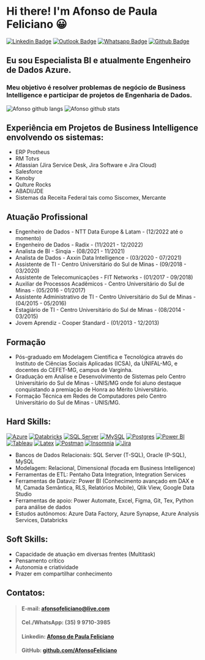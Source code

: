 # Hi there! I'm Afonso de Paula Feliciano 😀


[![Linkedin Badge](https://img.shields.io/badge/-LinkedIn-blue?style=for-the-badge&logo=Linkedin&logoColor=white&link=https:https://www.linkedin.com/in/afonsofeliciano/)](https://www.linkedin.com/in/afonsofeliciano/)
[![Outlook Badge](https://img.shields.io/badge/Microsoft_Outlook-0078D4?style=for-the-badge&logo=microsoft-outlook&logoColor=white&link=mailto:afonsofeliciano@live.com)](mailto:afonsofeliciano@live.com)
[![Whatsapp Badge](https://img.shields.io/badge/WhatsApp-25D366?style=for-the-badge&logo=whatsapp&logoColor=white&link=https://wa.me/5535997103985)](https://wa.me/5535997103985)
[![Github Badge](https://img.shields.io/badge/GitHub-100000?style=for-the-badge&logo=github&logoColor=white&link=https://github.com/AfonsoFeliciano)](https://github.com/AfonsoFeliciano)

## Eu sou Especialista BI e atualmente Engenheiro de Dados Azure.

### Meu objetivo é resolver problemas de negócio de Business Intelligence e participar de projetos de Engenharia de Dados.

![Afonso github langs](https://github-readme-stats.vercel.app/api/top-langs/?username=AfonsoFeliciano&locale=pt-br&theme=tokyonight)
![Afonso github stats](https://github-readme-stats.vercel.app/api?username=AfonsoFeliciano&show_icons=true&include_all_commits=true&count_private=true&locale=pt-br&theme=tokyonight)



## Experiência em Projetos de Business Intelligence envolvendo os sistemas:
- ERP Protheus
- RM Totvs
- Atlassian (Jira Service Desk, Jira Software e Jira Cloud) 
- Salesforce
- Kenoby
- Qulture Rocks
- ABADI/JDE
- Sistemas da Receita Federal tais como Siscomex, Mercante

## Atuação Profissional 
- Engenheiro de Dados - NTT Data Europe & Latam - (12/2022 até o momento)
- Engenheiro de Dados - Radix - (11/2021 - 12/2022)
- Analista de BI - Sinqia - (08/2021 - 11/2021)
- Analista de Dados - Axxin Data Intelligence - (03/2020 - 07/2021)
- Assistente de TI - Centro Universitário do Sul de Minas - (09/2018 - 03/2020)
- Assistente de Telecomunicações - FIT Networks - (01/2017 - 09/2018)
- Auxiliar de Processos Acadêmicos - Centro Universitário do Sul de Minas - (05/2016 - 01/2017)
- Assistente Administrativo de TI - Centro Universitário do Sul de Minas - (04/2015 - 05/2016)
- Estagiário de TI -  Centro Universitário do Sul de Minas - (08/2014 - 03/2015)
- Jovem Aprendiz - Cooper Standard - (01/2013 - 12/2013)



## Formação
- Pós-graduado em Modelagem Científica e Tecnológica através do Instituto de Ciências Sociais Aplicadas (ICSA), da UNIFAL-MG, e docentes do CEFET-MG, campus de Varginha. 
- Graduação em Análise e Desenvolvimento de Sistemas pelo Centro Universitário do Sul de Minas - UNIS/MG onde foi aluno destaque conquistando a premiação de Honra ao Mérito Universitário. 
- Formação Técnica em Redes de Computadores pelo Centro Universitário do Sul de Minas - UNIS/MG.

## Hard Skills:
[![Azure](https://img.shields.io/badge/microsoft%20azure-0089D6?style=for-the-badge&logo=microsoft-azure&logoColor=white)](https://github.com/AfonsoFeliciano/AfonsoFeliciano/edit/main/README.md)
[![Databricks](https://img.shields.io/badge/Databricks-FF3621?style=for-the-badge&logo=Databricks&logoColor=white)](https://github.com/AfonsoFeliciano/AfonsoFeliciano/edit/main/README.md)
[![SQL Server](https://img.shields.io/badge/Microsoft%20SQL%20Server-CC2927?style=for-the-badge&logo=microsoft%20sql%20server&logoColor=white)](https://github.com/AfonsoFeliciano/AfonsoFeliciano/edit/main/README.md)
[![MySQL](https://img.shields.io/badge/MySQL-005C84?style=for-the-badge&logo=mysql&logoColor=white)](https://github.com/AfonsoFeliciano/AfonsoFeliciano/edit/main/README.md)
[![Postgres](https://img.shields.io/badge/PostgreSQL-316192?style=for-the-badge&logo=postgresql&logoColor=white)](https://github.com/AfonsoFeliciano/AfonsoFeliciano/edit/main/README.md)
[![Power BI](https://img.shields.io/badge/PowerBI-F2C811?style=for-the-badge&logo=Power%20BI&logoColor=white)](https://github.com/AfonsoFeliciano/AfonsoFeliciano/edit/main/README.md)
[![Tableau](https://img.shields.io/badge/Tableau-E97627?style=for-the-badge&logo=Tableau&logoColor=white)](https://github.com/AfonsoFeliciano/AfonsoFeliciano/edit/main/README.md)
[![Latex](https://img.shields.io/badge/LaTeX-47A141?style=for-the-badge&logo=LaTeX&logoColor=white)](https://github.com/AfonsoFeliciano/AfonsoFeliciano/edit/main/README.md)
[![Postman](https://img.shields.io/badge/Postman-FF6C37?style=for-the-badge&logo=Postman&logoColor=white)](https://github.com/AfonsoFeliciano/AfonsoFeliciano/edit/main/README.md)
[![Insomnia](https://img.shields.io/badge/Insomnia-5849be?style=for-the-badge&logo=Insomnia&logoColor=white)](https://github.com/AfonsoFeliciano/AfonsoFeliciano/edit/main/README.md)
[![Jira](https://img.shields.io/badge/Jira-0052CC?style=for-the-badge&logo=Jira&logoColor=white)](https://github.com/AfonsoFeliciano/AfonsoFeliciano/edit/main/README.md)

- Bancos de Dados Relacionais: SQL Server (T-SQL), Oracle (P-SQL), MySQL
- Modelagem: Relacional, Dimensional (focada em Business Intelligence)
- Ferramentas de ETL: Pentaho Data Integration, Integration Services
- Ferramentas de Dataviz: Power BI (Conhecimento avançado em DAX e M, Camada Semântica, RLS, Relatórios Mobile), Qlik View, Google Data Studio
- Ferramentas de apoio: Power Automate, Excel, Figma, Git, Tex, Python para análise de dados
- Estudos autônomos: Azure Data Factory, Azure Synapse, Azure Analysis Services, Databricks

## Soft Skills:
- Capacidade de atuação em diversas frentes (Multitask)
- Pensamento crítico
- Autonomia e criatividade
- Prazer em compartilhar conhecimento


## Contatos: 

> #### E-mail: afonsofeliciano@live.com  
> #### Cel./WhatsApp: (35) 9 9710-3985  
> #### Linkedin: <a href="https://www.linkedin.com/in/afonsofeliciano/"> Afonso de Paula Feliciano </a> 
> #### GitHub: <a href="https://github.com/AfonsoFeliciano"> github.com/AfonsoFeliciano </a>



<!--
**AfonsoFeliciano/AfonsoFeliciano** is a ✨ _special_ ✨ repository because its `README.md` (this file) appears on your GitHub profile.

Here are some ideas to get you started:

- 🔭 I’m currently working on ...
- 🌱 I’m currently learning ...
- 👯 I’m looking to collaborate on ...
- 🤔 I’m looking for help with ...
- 💬 Ask me about ...
- 📫 How to reach me: ...
- 😄 Pronouns: ...
- ⚡ Fun fact: ...

Github Status: https://github-readme-stats.vercel.app/api?username=AfonsoFeliciano
-->
